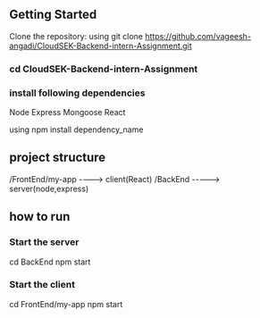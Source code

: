 ## Getting Started
Clone the repository: using git clone https://github.com/vageesh-angadi/CloudSEK-Backend-intern-Assignment.git

### cd CloudSEK-Backend-intern-Assignment
### install following dependencies
Node
Express
Mongoose
React

using npm install dependency_name

## project structure
/FrontEnd/my-app    ----> client(React)
/BackEnd  -----> server(node,express)

## how to run
### Start the server
cd BackEnd
npm start

### Start the client
cd FrontEnd/my-app
npm start

